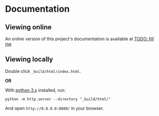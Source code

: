 # Documentation

## Viewing online

An online version of this project's documentation is available at [TODO: fill me](https://???)

## Viewing locally

Double click `_build/html/index.html`.

**OR**

With [python 3.x](https://python.org) installed, run:
```
python -m http.server --directory "_build/html/"
```

And open ```http://0.0.0.0:8000/``` in your browser.
